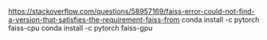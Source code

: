 https://stackoverflow.com/questions/58957169/faiss-error-could-not-find-a-version-that-satisfies-the-requirement-faiss-from
conda install -c pytorch faiss-cpu
conda install -c pytorch faiss-gpu
